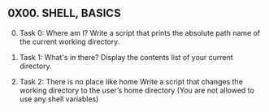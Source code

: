## 0X00. SHELL, BASICS

0. Task 0: Where am I?
Write a script that prints the absolute path name of the current working directory.

1. Task 1: What's in there?
Display the contents list of your current directory.

3. Task 2: There is no place like home
Write a script that changes the working directory to the user’s home directory (You are not allowed to use any shell variables)
